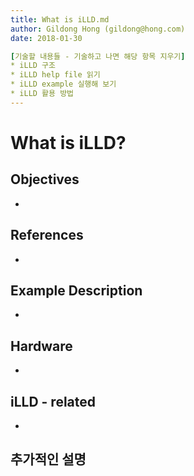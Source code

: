 ```yaml
---
title: What is iLLD.md
author: Gildong Hong (gildong@hong.com)  
date: 2018-01-30

[기술할 내용들 - 기술하고 나면 해당 항목 지우기]
* iLLD 구조
* iLLD help file 읽기
* iLLD example 실행해 보기
* iLLD 활용 방법
---
```


# What is iLLD?

## Objectives
*

## References
*

## Example Description 
*

## Hardware
* ​

## iLLD - related
*

## 추가적인 설명
